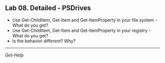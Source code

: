 ## Lab 08. Detailed - PSDrives

- Use Get-ChildItem, Get-Item and Get-ItemProperty in your file system - What do you get?
- Use Get-ChildItem, Get-Item and Get-ItemProperty in your registry - What do you get?
- Is the behavior different? Why?

---

*Get-Help*

```Powershell

```
